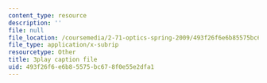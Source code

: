 ```yaml
---
content_type: resource
description: ''
file: null
file_location: /coursemedia/2-71-optics-spring-2009/493f26f6e6b85575bc678f0e55e2dfa1_8WXUYdXNFy8.vtt
file_type: application/x-subrip
resourcetype: Other
title: 3play caption file
uid: 493f26f6-e6b8-5575-bc67-8f0e55e2dfa1
---
```

